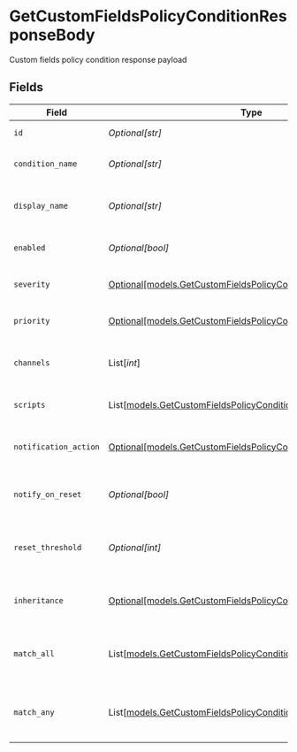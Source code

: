 # GetCustomFieldsPolicyConditionResponseBody

Custom fields policy condition response payload


## Fields

| Field                                                                                                                              | Type                                                                                                                               | Required                                                                                                                           | Description                                                                                                                        |
| ---------------------------------------------------------------------------------------------------------------------------------- | ---------------------------------------------------------------------------------------------------------------------------------- | ---------------------------------------------------------------------------------------------------------------------------------- | ---------------------------------------------------------------------------------------------------------------------------------- |
| `id`                                                                                                                               | *Optional[str]*                                                                                                                    | :heavy_minus_sign:                                                                                                                 | Policy condition id                                                                                                                |
| `condition_name`                                                                                                                   | *Optional[str]*                                                                                                                    | :heavy_minus_sign:                                                                                                                 | Policy condition name                                                                                                              |
| `display_name`                                                                                                                     | *Optional[str]*                                                                                                                    | :heavy_minus_sign:                                                                                                                 | Policy condition display name                                                                                                      |
| `enabled`                                                                                                                          | *Optional[bool]*                                                                                                                   | :heavy_minus_sign:                                                                                                                 | Policy condition enabled                                                                                                           |
| `severity`                                                                                                                         | [Optional[models.GetCustomFieldsPolicyConditionSeverity]](../models/getcustomfieldspolicyconditionseverity.md)                     | :heavy_minus_sign:                                                                                                                 | Policy condition severity                                                                                                          |
| `priority`                                                                                                                         | [Optional[models.GetCustomFieldsPolicyConditionPriority]](../models/getcustomfieldspolicyconditionpriority.md)                     | :heavy_minus_sign:                                                                                                                 | Policy condition priority                                                                                                          |
| `channels`                                                                                                                         | List[*int*]                                                                                                                        | :heavy_minus_sign:                                                                                                                 | Policy condition notification channels                                                                                             |
| `scripts`                                                                                                                          | List[[models.GetCustomFieldsPolicyConditionScripts](../models/getcustomfieldspolicyconditionscripts.md)]                           | :heavy_minus_sign:                                                                                                                 | Policy condition scripts                                                                                                           |
| `notification_action`                                                                                                              | [Optional[models.GetCustomFieldsPolicyConditionNotificationAction]](../models/getcustomfieldspolicyconditionnotificationaction.md) | :heavy_minus_sign:                                                                                                                 | Policy condition notification action                                                                                               |
| `notify_on_reset`                                                                                                                  | *Optional[bool]*                                                                                                                   | :heavy_minus_sign:                                                                                                                 | Policy condition notify on reset                                                                                                   |
| `reset_threshold`                                                                                                                  | *Optional[int]*                                                                                                                    | :heavy_minus_sign:                                                                                                                 | Policy condition reset threshold (seconds)                                                                                         |
| `inheritance`                                                                                                                      | [Optional[models.GetCustomFieldsPolicyConditionInheritance]](../models/getcustomfieldspolicyconditioninheritance.md)               | :heavy_minus_sign:                                                                                                                 | Policy condition inheritance status                                                                                                |
| `match_all`                                                                                                                        | List[[models.GetCustomFieldsPolicyConditionMatchAll](../models/getcustomfieldspolicyconditionmatchall.md)]                         | :heavy_minus_sign:                                                                                                                 | Custom field value must meet all conditions                                                                                        |
| `match_any`                                                                                                                        | List[[models.GetCustomFieldsPolicyConditionMatchAny](../models/getcustomfieldspolicyconditionmatchany.md)]                         | :heavy_minus_sign:                                                                                                                 | Custom field value must meet any conditions                                                                                        |